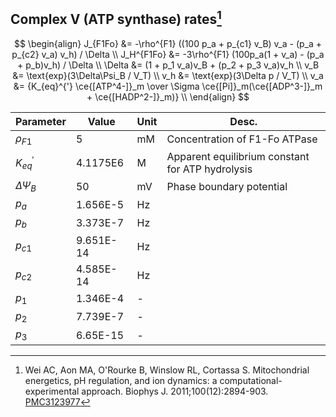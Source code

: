 ## Complex V (ATP synthase) rates[^Wei2011]

$$
\begin{align}
J_{F1Fo} &= -\rho^{F1} ((100 p_a + p_{c1} v_B) v_a - (p_a + p_{c2} v_a) v_h)  / \Delta \\
J_H^{F1Fo} &= -3\rho^{F1} (100p_a(1 + v_a) - (p_a + p_b)v_h) / \Delta \\
\Delta &= (1 + p_1 v_a)v_B + (p_2 + p_3 v_a)v_h \\
v_B &= \text{exp}(3\Delta\Psi_B / V_T)   \\
v_h &= \text{exp}(3\Delta p / V_T)  \\
v_a &= {K_{eq}^{'} \ce{[ATP^4-]}_m \over \Sigma \ce{[Pi]}_m(\ce{[ADP^3-]}_m + \ce{[HADP^2-]}_m)} \\
\end{align}
$$

| Parameter      | Value     | Unit | Desc.                                            |
| -------------- | --------- | ---- | ------------------------------------------------ |
| $\rho_{F1}$    | 5         | mM   | Concentration of F1-Fo ATPase                    |
| $K_{eq}^{'}$   | 4.1175E6  | M    | Apparent equilibrium constant for ATP hydrolysis |
| $\Delta\Psi_B$ | 50        | mV   | Phase boundary potential                         |
| $p_{a}$        | 1.656E-5  | Hz   |                                                  |
| $p_{b}$        | 3.373E-7  | Hz   |                                                  |
| $p_{c1}$       | 9.651E-14 | Hz   |                                                  |
| $p_{c2}$       | 4.585E-14 | Hz   |                                                  |
| $p_{1}$        | 1.346E-4  | -    |                                                  |
| $p_{2}$        | 7.739E-7  | -    |                                                  |
| $p_{3}$        | 6.65E-15  | -    |                                                  |



[^Wei2011]: Wei AC, Aon MA, O'Rourke B, Winslow RL, Cortassa S. Mitochondrial energetics, pH regulation, and ion dynamics: a computational-experimental approach. Biophys J. 2011;100(12):2894-903. [PMC3123977](https://www.ncbi.nlm.nih.gov/pmc/articles/PMC3123977/)

